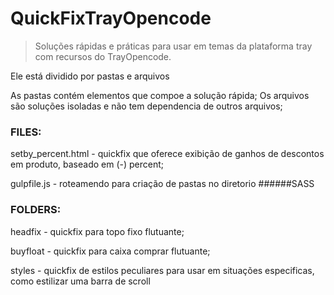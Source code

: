 # QuickFixTrayOpencode
> Soluções rápidas e práticas para usar em temas da plataforma tray com recursos do TrayOpencode.

Ele está dividido por pastas e arquivos

As pastas contém elementos que compoe a solução rápida;
Os arquivos são soluções isoladas e não tem dependencia de outros arquivos;

### FILES:

setby_percent.html - quickfix que oferece exibição de ganhos de descontos em produto, baseado em (-) percent;

gulpfile.js - roteamendo para criação de pastas no diretorio ######SASS

### FOLDERS:
headfix  - quickfix para topo fixo flutuante;

buyfloat - quickfix para caixa comprar flutuante;

styles - quickfix de estilos peculiares para usar em situações especificas, como estilizar uma barra de scroll
